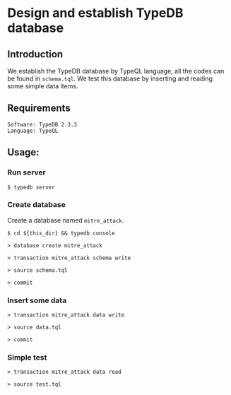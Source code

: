 # Design and establish TypeDB database
## Introduction
We establish the TypeDB database by TypeQL language, all the codes can be found in `schema.tql`. We test this database by inserting and reading some simple data items.

## Requirements
    Software: TypeDB 2.3.3
    Language: TypeQL

## Usage:
### Run server
```shell
$ typedb server
```

### Create database

Create a database named `mitre_attack`.

```shell
$ cd ${this_dir} && typedb console

> database create mitre_attack

> transaction mitre_attack schema write

> source schema.tql

> commit
```

### Insert some data

```shell
> transaction mitre_attack data write

> source data.tql

> commit
```

### Simple test

```shell
> transaction mitre_attack data read

> source test.tql
```
